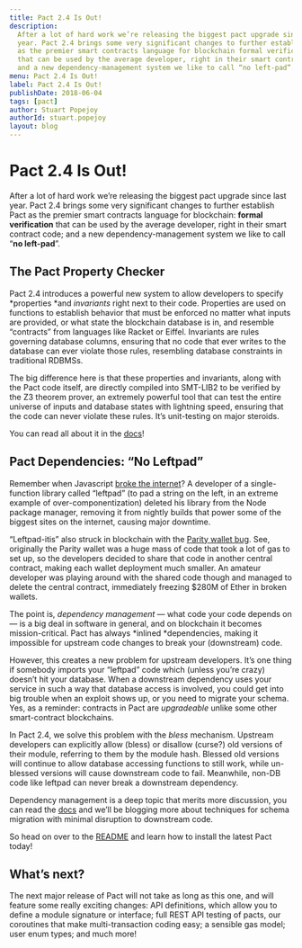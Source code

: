 ```yaml
---
title: Pact 2.4 Is Out!
description:
  After a lot of hard work we’re releasing the biggest pact upgrade since last
  year. Pact 2.4 brings some very significant changes to further establish Pact
  as the premier smart contracts language for blockchain formal verification
  that can be used by the average developer, right in their smart contract code;
  and a new dependency-management system we like to call “no left-pad”.
menu: Pact 2.4 Is Out!
label: Pact 2.4 Is Out!
publishDate: 2018-06-04
tags: [pact]
author: Stuart Popejoy
authorId: stuart.popejoy
layout: blog
---
```


# Pact 2.4 Is Out!

After a lot of hard work we’re releasing the biggest pact upgrade since last
year. Pact 2.4 brings some very significant changes to further establish Pact as
the premier smart contracts language for blockchain: **formal verification**
that can be used by the average developer, right in their smart contract code;
and a new dependency-management system we like to call “**no left-pad**”.

## The Pact Property Checker

Pact 2.4 introduces a powerful new system to allow developers to specify
*properties *and _invariants_ right next to their code. Properties are used on
functions to establish behavior that must be enforced no matter what inputs are
provided, or what state the blockchain database is in, and resemble “contracts”
from languages like Racket or Eiffel. Invariants are rules governing database
columns, ensuring that no code that ever writes to the database can ever violate
those rules, resembling database constraints in traditional RDBMSs.

The big difference here is that these properties and invariants, along with the
Pact code itself, are directly compiled into SMT-LIB2 to be verified by the Z3
theorem prover, an extremely powerful tool that can test the entire universe of
inputs and database states with lightning speed, ensuring that the code can
never violate these rules. It’s unit-testing on major steroids.

You can read all about it in the [docs](/reference/property-checking)!

## Pact Dependencies: “No Leftpad”

Remember when Javascript
[broke the internet](https://arstechnica.com/information-technology/2016/03/rage-quit-coder-unpublished-17-lines-of-javascript-and-broke-the-internet/)?
A developer of a single-function library called “leftpad” (to pad a string on
the left, in an extreme example of over-componentization) deleted his library
from the Node package manager, removing it from nightly builds that power some
of the biggest sites on the internet, causing major downtime.

“Leftpad-itis” also struck in blockchain with the
[Parity wallet bug](https://arstechnica.com/information-technology/2017/11/with-deletion-of-one-wallet-280-m-in-ethereum-wallets-gets-frozen/).
See, originally the Parity wallet was a huge mass of code that took a lot of gas
to set up, so the developers decided to share that code in another central
contract, making each wallet deployment much smaller. An amateur developer was
playing around with the shared code though and managed to delete the central
contract, immediately freezing $280M of Ether in broken wallets.

The point is, _dependency management_ — what code your code depends on — is a
big deal in software in general, and on blockchain it becomes mission-critical.
Pact has always *inlined *dependencies, making it impossible for upstream code
changes to break your (downstream) code.

However, this creates a new problem for upstream developers. It’s one thing if
somebody imports your “leftpad” code which (unless you’re crazy) doesn’t hit
your database. When a downstream dependency uses your service in such a way that
database access is involved, you could get into big trouble when an exploit
shows up, or you need to migrate your schema. Yes, as a reminder: contracts in
Pact are _upgradeable_ unlike some other smart-contract blockchains.

In Pact 2.4, we solve this problem with the _bless_ mechanism. Upstream
developers can explicitly allow (bless) or disallow (curse?) old versions of
their module, referring to them by the module hash. Blessed old versions will
continue to allow database accessing functions to still work, while un-blessed
versions will cause downstream code to fail. Meanwhile, non-DB code like leftpad
can never break a downstream dependency.

Dependency management is a deep topic that merits more discussion, you can read
the [docs](/build/pact/advanced#dependency-managementh304790584) and we’ll
be blogging more about techniques for schema migration with minimal disruption
to downstream code.

So head on over to the
[README](https://github.com/kadena-io/pact/blob/master/README.md) and learn how
to install the latest Pact today!

## What’s next?

The next major release of Pact will not take as long as this one, and will
feature some really exciting changes: API definitions, which allow you to define
a module signature or interface; full REST API testing of pacts, our coroutines
that make multi-transaction coding easy; a sensible gas model; user enum types;
and much more!

